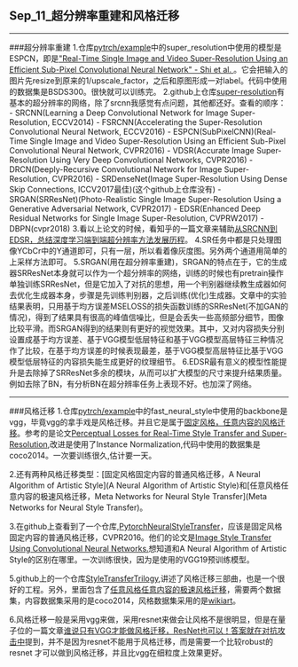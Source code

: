 ## Sep_11_超分辨率重建和风格迁移

------
###超分辨率重建
1.仓库[pytrch/example]()中的super_resolution中使用的模型是ESPCN，即是["Real-Time Single Image and Video Super-Resolution Using an Efficient Sub-Pixel Convolutional Neural Network" - Shi et al. ](https://arxiv.org/abs/1609.05158)。它会把输入的图片先resize到原来的1/upscale_factor，之后和原图形成一对label。代码中使用的数据集是BSDS300。很快就可以训练完。
2.github上仓库[super-resolution](https://github.com/icpm/super-resolution.git)有基本的超分辨率的网络，除了srcnn我感觉有点问题，其他都还好。查看的顺序：
	- SRCNN(Learning a Deep Convolutional Network for Image Super-Resolution, ECCV2014)
    - FSRCNN(Accelerating the Super-Resolution Convolutional Neural Network, ECCV2016)
    - ESPCN(SubPixelCNN)(Real-Time Single Image and Video Super-Resolution Using an Efficient Sub-Pixel Convolutional Neural Network, CVPR2016)
    - VDSR(Accurate Image Super-Resolution Using Very Deep Convolutional Networks, CVPR2016)
    - DRCN(Deeply-Recursive Convolutional Network for Image Super-Resolution, CVPR2016)
    - SRDenseNet(Image Super-Resolution Using Dense Skip Connections, ICCV2017最佳)(这个github上仓库没有)
    - SRGAN(SRResNet)(Photo-Realistic Single Image Super-Resolution Using a Generative Adversarial Network, CVPR2017)
    - EDSR(Enhanced Deep Residual Networks for Single Image Super-Resolution, CVPRW2017)
    - DBPN(cvpr2018)
3.看以上论文的时候，看知乎的一篇文章来辅助[从SRCNN到EDSR，总结深度学习端到端超分辨率方法发展历程](https://zhuanlan.zhihu.com/p/31664818)。
4.SR任务中都是只处理图像YCbCr中的Y通道即可，只有一层，所以看着像灰度图。另外两个通道用简单的上采样方法即可。
5.SRGAN(用在超分辨率重建)，SRGAN的特点在于，它的生成器SRResNet本身就可以作为一个超分辨率的网络，训练的时候也有pretrain操作单独训练SRResNet，但是它加入了对抗的思想，用一个判别器继续教生成器如何去优化生成器本身，步骤是先训练判别器，之后训练(优化)生成器。文章中的实验结果表明，只用基于均方误差MSELOSS的损失函数训练的SRResNet(不加GAN的情况)，得到了结果具有很高的峰值信噪比，但是会丢失一些高频部分细节，图像比较平滑。而SRGAN得到的结果则有更好的视觉效果。其中，又对内容损失分别设置成基于均方误差、基于VGG模型低层特征和基于VGG模型高层特征三种情况作了比较，在基于均方误差的时候表现最差，基于VGG模型高层特征比基于VGG模型低层特征的内容损失能生成更好的纹理细节。
6.EDSR最有意义的模型性能提升是去除掉了SRResNet多余的模块，从而可以扩大模型的尺寸来提升结果质量。例如去除了BN，有分析BN在超分辨率任务上表现不好。也加深了网络。

-----
###风格迁移
1.仓库[pytrch/example]()中的fast_neural_style中使用的backbone是vgg，毕竟vgg的拿手戏是风格迁移。并且它是属于[固定风格，任意内容的风格迁移]()。参考的是论文[Perceptual Losses for Real-Time Style Transfer and Super-Resolution](),改进是使用了Instance Normalization,代码中使用的数据集是coco2014。一次要训练很久,估计要一天。

2.还有两种风格迁移类型：[固定风格固定内容的普通风格迁移，A Neural Algorithm of Artistic Style](A Neural Algorithm of Artistic Style)和[任意风格任意内容的极速风格迁移，Meta Networks for Neural Style Transfer](Meta Networks for Neural Style Transfer)。

3.在github上查看到了一个仓库,[PytorchNeuralStyleTransfer](https://github.com/leongatys/PytorchNeuralStyleTransfer)，应该是固定风格固定内容的普通风格迁移，CVPR2016。他们的论文是[Image Style Transfer Using Convolutional Neural Networks.](https://www.cv-foundation.org/openaccess/content_cvpr_2016/html/Gatys_Image_Style_Transfer_CVPR_2016_paper.html)想知道和A Neural Algorithm of Artistic Style的区别在哪里。一次训练很快，因为是使用的VGG19预训练模型。

5.github上的一个仓库[StyleTransferTrilogy](https://github.com/CortexFoundation/StyleTransferTrilogy.git),讲述了风格迁移三部曲，也是一个很好的工程。另外，里面包含了[任意风格任意内容的极速风格迁移]()，需要两个数据集，内容数据集采用的是coco2014，风格数据集采用的是[wikiart](https://www.kaggle.com/c/painter-by-numbers/data)。

6.风格迁移一般是采用vgg来做，采用resnet来做会让风格不是很明显，但是在量子位的一篇文章[谁说只有VGG才能做风格迁移，ResNet也可以！答案就在对抗攻击中](https://zhuanlan.zhihu.com/p/71684076)提到，并不是因为resnet不能用于风格迁移，而是需要一个比较robust的resnet 才可以做到风格迁移，并且比vgg在细粒度上效果更好。